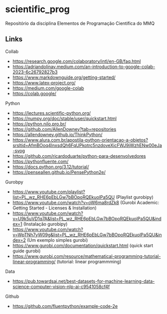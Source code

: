 # scientific_prog
Repositório da disciplina Elementos de Programação Cientifica do MMQ

## Links

Collab
- https://research.google.com/colaboratory/intl/en-GB/faq.html
- https://adriandolinay.medium.com/an-introduction-to-google-colab-2023-6c26792827b3
- https://www.markdownguide.org/getting-started/
- https://www.latex-project.org/
- https://medium.com/google-colab
- https://colab.google/

Python
- https://lectures.scientific-python.org/
- https://numpy.org/doc/stable/user/quickstart.html
- https://python.nilo.pro.br/
- https://github.com/AllenDowney?tab=repositories
- https://allendowney.github.io/ThinkPython/
- https://www.alura.com.br/apostila-python-orientacao-a-objetos?srsltid=AfmBOoq4InxsdQh6FqUPkotrc5nzdoveXicFWJ9jWzhENw00eJa-svog
- https://github.com/ricardoduarte/python-para-desenvolvedores
- https://pythonfluente.com/
- https://docs.python.org/3.12/tutorial/
- https://penseallen.github.io/PensePython2e/

Gurobpy
- https://www.youtube.com/playlist?list=PL_wz_RHE6pEbLGw7bBOpoRQEkuolPa5QU (Playlist gurobipy)
- https://www.youtube.com/watch?v=oW6ma8rdZk8 (Gurobi Academic: Getting Started - Licenses & Installation)
- https://www.youtube.com/watch?v=U9k5uVD1q7A&list=PL_wz_RHE6pEbLGw7bBOpoRQEkuolPa5QU&index=1 (Instalação gurobipy)
- https://www.youtube.com/watch?v=WpTNh7yW09g&list=PL_wz_RHE6pEbLGw7bBOpoRQEkuolPa5QU&index=2 (Um exemplo simples gurobi)
- https://www.gurobi.com/documentation/quickstart.html (quick start guide gurobi)
- https://www.gurobi.com/resource/mathematical-programming-tutorial-linear-programming/ (tutorial: linear programmming)

Data
- https://pub.towardsai.net/best-datasets-for-machine-learning-data-science-computer-vision-nlp-ai-c9541058cf4f

Github
- https://github.com/fluentpython/example-code-2e